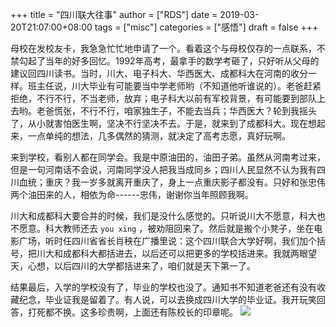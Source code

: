 +++
title = "四川联大往事"
author = ["RDS"]
date = 2019-03-20T21:07:00+08:00
tags = ["misc"]
categories = ["感悟"]
draft = false
+++

母校在发校友卡，我急急忙忙地申请了一个。看着这个与母校仅存的一点联系，不禁勾起了当年的好多回忆。1992年高考，最拿手的数学考砸了，只好听从父母的建议回四川读书。当时，川大、电子科大、华西医大、成都科大在河南的收分一样。班主任说，川大毕业有可能要当中学老师哟（不知道他听谁说的）。老爸赶紧拒绝，不行不行，不当老师，放弃；电子科大以前有军校背景，有可能要到部队上去哟。老爸慌张，不行不行，咱家独生子，不能去当兵；华西医大？轮到我摇头了，从小就害怕医生啊，坚决不行坚决不去。于是，就来到了成都科大。现在想起来，一点单纯的想法，几多偶然的猜测，就决定了高考志愿，真好玩啊。

来到学校，看别人都在同学会。我是中原油田的，油田子弟。虽然从河南考过来，但是一句河南话不会说，河南同学没人把我当成同乡；四川人民显然不认为我有四川血统；重庆？我一岁多就离开重庆了，身上一点重庆影子都没有。只好和张忠伟两个油田来的人，相依为命------忠伟，谢谢你当年照顾我啊。

川大和成都科大要合并的时候，我们是没什么感觉的。只听说川大不愿意，科大也不愿意。科大教师还去 `you xing` ，被劝阻回来了。然后就是搬个小凳子，坐在电影广场，听时任四川省省长肖秧在广播里说：这个四川联合大学好啊，我们加个括号，把川大和成都科大都括进去，以后还可以把更多的学校括进来。我就两眼望天，心想，以后四川的大学都括进来了，咱们就是天下第一了。

结果最后，入学的学校没有了，毕业的学校也没了。通知书不知道老爸还有没有收藏纪念，毕业证我是留着了。有人说，可以去换成四川大学的毕业证。我开玩笑回答，打死都不换。这多珍贵啊，上面还有陈校长的印章呢。
![](/img/CertificateU.jpg)